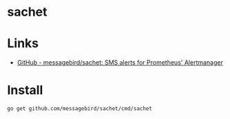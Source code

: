 # sachet

# Links

* [GitHub - messagebird/sachet: SMS alerts for Prometheus' Alertmanager](https://github.com/messagebird/sachet)

# Install

```
go get github.com/messagebird/sachet/cmd/sachet
```



